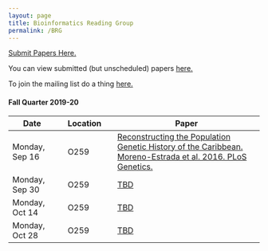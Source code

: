 ```yaml
---
layout: page
title: Bioinformatics Reading Group
permalink: /BRG
---
```


[Submit Papers Here.](https://forms.gle/gvQ6eGXjk2GcWMNS7)

You can view submitted (but unscheduled) papers [here.](https://docs.google.com/spreadsheets/d/1VAtnKTbO98roSc1mFALO272g-jSK0TG1gDStn45HNpk/edit?usp=sharing)

To join the mailing list do a thing [here.]()

<h4>Fall Quarter 2019-20</h4>

|Date | |Location| |Paper|
|-----|-|--------|-|-----|
|Monday, Sep 16| |O259| |[Reconstructing the Population Genetic History of the Caribbean. Moreno-Estrada et al.  2016. PLoS Genetics.](https://doi.org/10.1371/journal.pgen.1003925)
|Monday, Sep 30| |O259| |[TBD]()
|Monday, Oct 14| |O259| |[TBD]()
|Monday, Oct 28| |O259| |[TBD]()

